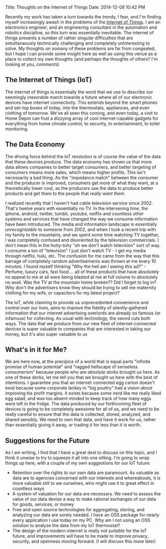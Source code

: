 Title: Thoughts on the Internet of Things 
Date: 2014-12-08 10:42 PM

Recently my work has taken a turn towards the trendy, I fear, and I'm finding myself increasingly awash in the problems of the [Internet of Things](http://en.wikipedia.org/wiki/Internet_of_Things).  I am an electronics engineer, and an engineering consultant in the automation and robotics discipline, so this turn was essentially inevitable.  The internet of things presents a number of rather singular difficulties that are simultaneously technically challenging and completely uninteresting to solve.  My thoughts on somany of these problems are far from congealed, but I hope I can provide some insight here as well as using this venue as a place to collect my own thoughts (and perhaps the thoughts of others?  I'm looking at you, *comments*)

The Internet of Things (IoT)
----------------------------
The internet of things is essentially the word that we use to describe our seemingly inexorable march towards a future where all of our electronic devices have internet connectivity.  This extends beyond the smart phones and set-top boxes of today, into the thermostats, appliances, and even clothing of tomorrow.  We've all seen this coming, and even today, a visit to Home Depot can fruit a dizzying array of cool internet-capable gadgets for everything from home climate control, to security, to entertainment, to toilet monitoring.

The Data Economy
----------------

The driving force behind the IoT revolution is of course the value of the data that these devices produce.  The data economy has shown us that more data allows companies to better target consumers, and better targeting of consumers means more sales, which means higher profits.  This isn't necessarily a bad thing.  As the "impedance match" between the consumer and the producer is improved, consumers get more of what they want, at a theoretically lower cost, as the producers use the data to produce better products and get them to the people that _really want them._

I realized recently that I haven't had cable television service since 2002.  That's twelve years with essentially no TV.  In the intervening time, the iphone, android, twitter, tumblr, youtube, netflix and countless other systems and services that have changed the way we consume information have been introduced.  The media and information landscape is essentially _unrecognizable_ to someone from 2002, and when I took a recent trip with my family to the mountains, and we spent some time watching TV together, I was completely confused and disoriented by the television commercials.  I don't mean this in the hoity-toity "oh we don't watch television" sort of way.  I consume a ton of "television" I just don't watch TV - I get my media through netflix, hulu, etc.  The confusion for me came from the way that this barrage of completely random advertisements was thrown at me every 10 minutes.  I found myself thinking "Why the hell am I seeing *this* ad?"  - Perfume, luxury cars, fast food.... all of these products that have absolutely no appeal to me at all were being blasted at me at full volume to absolutely no avail.  Was the TV at the mountain home broken??  Did I forget to log in? Why don't the advertisers know they should be trying to sell me maternity clothing for my wife, or capacitors for my latest project?

The IoT, while claiming to provide us unprecedented convenience and control over our lives, aims to improve the fidelity of silently-gathered information that our internet advertising overlords are already so famous (or infamous) for collecting.  As usual with technology, the sword cuts both ways.  The data that we produce from our new fleet of internet-connected devices is super valuable to companies that are interested in taking our money, but it's also super valuable to *us* 

What's in it for Me?
--------------------
We are here now, at the precipice of a world that is equal parts "infinite promise of human potential" and "ragged hellscape of senseless consumerism" because people who are *absolute dorks* brought us here.  As one of these dorks, let me tell you that we brought us here with the best of intentions.  I guarantee you that an internet connected egg carton doesn't exist because some corporate lackey in "big poultry" had a vision about improving his profit margins.  It exists because some nerd like me really liked egg salad, and was too absent minded to keep track of how many eggs were left in the fridge.  The data produced by our forthcoming fleet of devices is going to be completely awesome for all of us, and we need to be really careful to ensure that the data is collected, stored, analyzed, and shared sensibly.  We need to own that data, and have it work for us, rather than essentially giving it away, or trading it for less than it is worth.

Suggestions for the Future
--------------------------
As I am writing, I find that I have a great deal to discuss on this topic, and I think it unwise to try to squeeze it all into one sitting.  I'm going to wrap things up here, with a couple of my own suggestions for our IoT future:

 * Retention over the rights to our own data are paramount.  As valuable as data are to agencies concerned with our interests and whereabouts, it is more valuable still to we ourselves, who might use it to great effect in countless ways
 * A system of valuation for our data are necessary.  We need to assess the value of our data devise a way to make rational exchanges of our data for goods, services, or money
 * Free and open source technologies for aggregating, storing, and analyzing our data are sorely needed.  I have an OSS package for nearly every application I use today on my PC.  Why am I not using an OSS solution to analyze the data from my IoT thermostat?
 * The design of the modern internet is really _not suitable_ for the IoT future, and improvements will have to be made to improve privacy, security, and openness moving forward. (I will discuss this more later)
